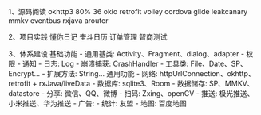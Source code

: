 1、源码阅读
    okhttp3             80%         36
    okio
    retrofit
    volley
    cordova
    glide
    leakcanary
    mmkv
    eventbus
    rxjava
    arouter

2、项目实践
    懂你日记
    奋斗日历
    订单管理
    智商测试

3、体系建设
    基础功能
        - 通用基类: Activity、Fragment、dialog、adapter
        - 权限
        - 通知
        - 日志: Log
        - 崩溃捕获: CrashHandler
        - 工具类: File、Date、SP、Encrypt...
        - 扩展方法: String...
    通用功能
        - 网络: httpUrlConnection、okhttp、retrofit + rxJava/liveData
        - 数据库: sqlite3、Room
        - 数据储存: SP、MMKV、datastore
        - 分享: 微信、QQ、微博
        - 扫码: Zxing、openCV
        - 推送: 极光推送、小米推送、华为推送
        - 广告: 
        - 统计: 友盟
        - 地图: 百度地图
    